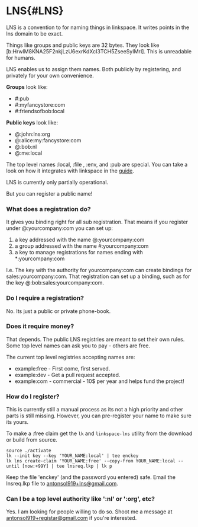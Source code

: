 # LNS{#LNS}

LNS is a convention to for naming things in linkspace.
It writes points in the lns domain to be exact.  

Things like groups and public keys are 32 bytes. They look like [b:HrwlM8KNA25F2nkjLzU6exrKdXcI3TCH5ZseeSyIMrI].
This is unreadable for humans.

LNS enables us to assign them names.
Both publicly by registering, and privately for your own convenience.  

**Groups** look like:  

- \#:pub
- \#:myfancystore:com
- \#:friendsofbob:local

**Public keys** look like:

- @:john:lns:org
- @:alice:my:fancystore:com
- @:bob:nl
- @:me:local

The top level names :local, :file , :env, and :pub are special.
You can take a look on how it integrates with linkspace in the [guide](./docs/guide/index.html#ABELNS).

LNS is currently only partially operational.

But you can register a public name!

### What does a registration do?

It gives you binding right for all sub registration.
That means if you register under @:yourcompany:com you can set up:

1) a key addressed with the name @:yourcompany:com
1) a group addressed with the name #:yourcompany:com
1) a key to manage registrations for names ending with *:yourcompany:com

I.e. The key with the authority for yourcompany:com can create bindings for sales:yourcompany:com.
That registration can set up a binding, such as for the key @:bob:sales:yourcompany:com.

### Do I require a registration?

No.
Its just a public or private phone-book.

### Does it require money?

That depends. The public LNS registries are meant to set their own rules. Some top level names can ask you to pay - others are free.

The current top level registries accepting names are:

- example:free - First come, first served.
- example:dev - Get a pull request accepted.
- example:com - commercial - 10$ per year and helps fund the project!

### How do I register?

This is currently still a manual process as its not a high priority and other parts is still missing.
However, you can pre-register your name to make sure its yours.

To make a :free claim get the `lk` and `linkspace-lns` utility from the download or build from source.

```terminal
source ./activate
lk --init key --key 'YOUR_NAME:local' | tee enckey
lk lns create-claim 'YOUR_NAME:free' --copy-from YOUR_NAME:local --until [now:+99Y] | tee lnsreq.lkp | lk p
```

Keep the file 'enckey' (and the password you entered) safe.
Email the lnsreq.lkp file to <antonsol919+lns@gmail.com>.

### Can I be a top level authority like ':nl' or ':org', etc?

Yes. I am looking for people willing to do so.
Shoot me a message at <antonsol919+registar@gmail.com> if you're interested.
